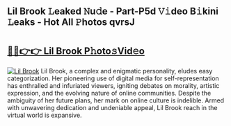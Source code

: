 ## Lil Brook 𝙻eaked 𝙽u𝚍e - Part-P5d 𝚅𝚒deo B𝚒kini 𝙻eaks - Hot All 𝙿hotos qvrsJ

# <h2><a href="http://ld5m8sm.urlbe.top/?page=Lil+Brook">🔗🔗👉👉 Lil Brook P𝚑oto𝚜Vid𝚎o</a></h2>

[![Lil Brook](https://i.imgur.com/eBuTRDB.gif)](http://ld5m8sm.urlbe.top/?page=Lil+Brook)
Lil Brook, a complex and enigmatic personality, eludes easy categorization. Her pioneering use of digital media for self-representation has enthralled and infuriated viewers, igniting debates on morality, artistic expression, and the evolving nature of online communities. Despite the ambiguity of her future plans, her mark on online culture is indelible. Armed with unwavering dedication and undeniable appeal, Lil Brook reach in the virtual world is expansive.
